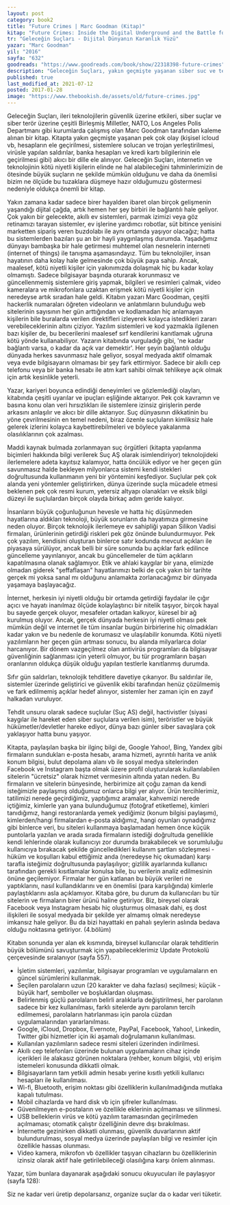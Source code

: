 ```yaml
---
layout: post  
category: book2  
title: "Future Crimes | Marc Goodman (Kitap)"  
kitap: "Future Crimes: Inside the Digital Underground and the Battle for Our Connected World"  
tr: "Geleceğin Suçları - Dijital Dünyanın Karanlık Yüzü"  
yazar: "Marc Goodman" 
yil: "2016"  
sayfa: "632"  
goodreads: "https://www.goodreads.com/book/show/22318398-future-crimes"
description: "Geleceğin Suçları, yakın geçmişte yaşanan siber suc ve terör niteliğindeki pek çok olayı mercek altına alarak ileri teknolojilerin güvenlik üzerine etkilerini inceliyor."
published: true
last_modified_at: 2021-07-12
posted: 2017-01-28
image: "https://www.thebookish.de/assets/old/future-crimes.jpg"
---
```


Geleceğin Suçları, ileri teknolojilerin güvenlik üzerine etkileri, siber suçlar ve siber terör üzerine çeşitli Birleşmiş Milletler, NATO, Los Angeles Polis Departmanı gibi kurumlarda çalışmış olan Marc Goodman tarafından kaleme alınan bir kitap. Kitapta yakın geçmişte yaşanan pek çok olay (kişisel icloud vb, hesapların ele geçirilmesi, sistemlere solucan ve trojan yerleştirilmesi, virüsle yapılan saldırılar, banka hesapları ve kredi kartı bilgilerinin ele geçirilmesi gibi) akıcı bir dille ele alınıyor. Geleceğin Suçları, internetin ve teknolojinin kötü niyetli kişilerin elinde ne hal alabileceğini tahminlerimizin de ötesinde büyük suçların ne şekilde mümkün olduğunu ve daha da önemlisi bizim ne ölçüde bu tuzaklara düşmeye hazır olduğumuzu göstermesi nedeniyle oldukça önemli bir kitap.  
  
Yakın zamana kadar sadece birer hayalden ibaret olan birçok gelişmenin yaşandığı dijital çağda, artık hemen her şey birbiri ile bağlantılı hale geliyor. Çok yakın bir gelecekte, akıllı ev sistemleri, parmak izimizi veya göz retinamızı tarayan sistemler, ev işlerine yardımcı robotlar, süt bitince yenisini marketten sipariş veren buzdolabı ile aynı ortamda yaşıyor olacağız; hatta bu sistemlerden bazıları şu an bir hayli yaygınlaşmış durumda. Yaşadığımız dünyayı bambaşka bir hale getirmesi muhtemel olan nesnelerin interneti (internet of things) ile tanışma aşamasındayız. Tüm bu teknolojiler, insan hayatının daha kolay hale gelmesinde çok büyük paya sahip. Ancak, maalesef, kötü niyetli kişiler için yakınımızda dolaşmak hiç bu kadar kolay olmamıştı. Sadece bilgisayar başında oturarak korunmasız ve güncellenmemiş sistemlere giriş yapmak, bilgileri ve resimleri çalmak, video kameralara ve mikrofonlara uzaktan erişmek kötü niyetli kişiler için neredeyse artık sıradan hale geldi. Kitabın yazarı Marc Goodman, çeşitli hackerlik numaraları öğreten videoların ve anlatımların bulunduğu web sitelerinin sayısının her gün arttığından ve kodlamadan hiç anlamayan kişilerin bile buralarda verilen direktifleri izleyerek kolayca istedikleri zararı verebileceklerinin altını çiziyor. Yazılım sistemleri ve kod yazmakla ilgilenen bazı kişiler de, bu becerilerini maalesef sırf kendilerini kanıtlamak uğruna kötü yönde kullanabiliyor. Yazarın kitabında vurguladığı gibi, 'ne kadar bağlantı varsa, o kadar da açık var demektir'. Her şeyin bağlantılı olduğu dünyada herkes savunmasız hale geliyor, sosyal medyada aktif olmamak veya evde bilgisayarın olmaması bir şey fark ettirmiyor. Sadece bir akıllı cep telefonu veya bir banka hesabı ile atm kart sahibi olmak tehlikeye açık olmak için artık kesinlikle yeterli.  
  
Yazar, kariyeri boyunca edindiği deneyimleri ve gözlemlediği olayları, kitabında çeşitli uyarılar ve ipuçları eşliğinde aktarıyor. Pek çok kavramın ve basına konu olan veri hırsızlıkları ile sistemlere izinsiz girişlerin perde arkasını anlaşılır ve akıcı bir dille aktarıyor. Suç dünyasının dikkatinin bu yöne çevrilmesinin en temel nedeni, biraz özenle suçluların kimliksiz hale gelerek izlerini kolayca kaybettirebilmeleri ve böylece yakalanma olasılıklarının çok azalması.  
  
Maddi kaynak bulmada zorlanmayan suç örgütleri (kitapta yapılanma biçimleri hakkında bilgi verilerek Suç AŞ olarak isimlendiriyor) teknolojideki ilerlemelere adeta kayıtsız kalamıyor, hatta öncülük ediyor ve her geçen gün savunmasız halde bekleyen milyonlarca sistemi kendi istekleri doğrultusunda kullanmanın yeni bir yöntemini keşfediyor. Suçlular pek çok alanda yeni yöntemler geliştirirken, dünya üzerinde suçla mücadele etmesi beklenen pek çok resmi kurum, yetersiz altyapı olanakları ve eksik bilgi düzeyi ile suçlulardan birçok olayda birkaç adım geride kalıyor.  
  
İnsanların büyük çoğunluğunun hevesle ve hatta hiç düşünmeden hayatlarına aldıkları teknoloji, büyük sorunların da hayatımıza girmesine neden oluyor. Birçok teknolojik ilerlemeye ev sahipliği yapan Silikon Vadisi firmaları, ürünlerinin getirdiği riskleri pek göz önünde bulundurmuyor. Pek çok yazılım, kendisini oluşturan binlerce satır kodunda mevcut açıkları ile piyasaya sürülüyor, ancak belli bir süre sonunda bu açıklar fark edilince güncelleme yayınlanıyor, ancak bu güncellemeler de tüm açıkların kapatılmasına olanak sağlamıyor. Etik ve ahlaki kaygılar bir yana, elimizde olmadan giderek "şeffaflaşan" hayatlarımızı belki de çok yakın bir tarihte gerçek mi yoksa sanal mı olduğunu anlamakta zorlanacağımız bir dünyada yaşamaya başlayacağız.  

İnternet, herkesin iyi niyetli olduğu bir ortamda getirdiği faydalar ile çığır açıcı ve hayatı inanılmaz ölçüde kolaylaştırıcı bir nitelik taşıyor, birçok hayal bu sayede gerçek oluyor, mesafeler ortadan kalkıyor, küresel bir ağ kurulmuş oluyor. Ancak, gerçek dünyada herkesin iyi niyetli olması pek mümkün değil ve internet ile tüm insanlar bugün birbirlerine hiç olmadıkları kadar yakın ve bu nedenle de korumasız ve ulaşılabilir konumda. Kötü niyetli yazılımların her geçen gün artması sonucu, bu alanda milyarlarca dolar harcanıyor. Bir dönem vazgeçilmez olan antivirüs programları da bilgisayar güvenliğinin sağlanması için yeterli olmuyor, bu tür programların başarı oranlarının oldukça düşük olduğu yapılan testlerle kanıtlanmış durumda.  
  
Sıfır gün saldırları, teknolojik tehditlere davetiye çıkarıyor. Bu saldırılar ile, sistemler üzerinde geliştirici ve güvenlik ekibi tarafından henüz çözülmemiş ve fark edilmemiş açıklar hedef alınıyor, sistemler her zaman için en zayıf halkadan vuruluyor.
  
Tehdit unsuru olarak sadece suçlular (Suç AS) değil, hactivistler (siyasi kaygılar ile hareket eden siber suçlulara verilen isim), teröristler ve büyük hükümetler/devletler hareke ediyor, dünya bazı günler siber savaşlara çok yaklaşıyor hatta bunu yaşıyor.

Kitapta, paylaşılan başka bir ilginç bilgi de, Google Yahoo!, Bing, Yandex gibi firmaların sundukları e-posta hesabı, arama hizmeti, ayrıntılı harita ve anlık konum bilgisi, bulut depolama alanı vb ile sosyal medya sitelerinden Facebook ve Instagram başta olmak üzere profil oluşturularak kullanılabilen sitelerin "ücretsiz" olarak hizmet vermesinin altında yatan neden. Bu firmaların ve sitelerin bünyesinde, herbirimize ait çoğu zaman da kendi isteğimizle paylaşmış olduğumuz onlarca bilgi yer alıyor. Ürün tercihlerimiz, tatilimizi nerede geçirdiğimiz, yaptığımız aramalar, kahvemizi nerede içtiğimiz, kimlerle yan yana bulunduğumuz (fotoğraf etiketleme), kimleri tanıdığımız, hangi restoranlarda yemek yediğimiz (konum bilgisi paylaşımı), kimlerden/hangi firmalardan e-posta aldığımız, hangi oyunları oynadığımız gibi binlerce veri, bu siteleri kullanmaya başlamadan hemen önce küçük puntolarla yazılan ve arada sırada firmaların istediği doğrultuda genellikle kendi lehlerinde olarak kullanıcıyı zor durumda bırakabilecek ve sorumluluğu kullanıcıya bırakacak şekilde güncelledikleri kullanım şartları sözleşmesi - hüküm ve koşulları kabul ettiğimiz anda (neredeyse hiç okumadan) karşı tarafla isteğimiz doğrultusunda paylaşılıyor; gizlilik ayarlarında kullanıcı tarafından gerekli kısıtlamalar konulsa bile, bu verilerin analiz edilmesinin önüne geçilemiyor. Firmalar her gün katlanan bu büyük verileri ne yaptıklarını, nasıl kullandıklarını ve en önemlisi (para karşılığında) kimlerle paylaştıklarını asla açıklamıyor. Kitaba göre, bu durum da kullanıcıları bu tür sitelerin ve firmaların birer ürünü haline getiriyor. Biz, bireysel olarak Facebook veya Instagram hesabı hiç oluşturmuş olmasak dahi, eş dost ilişkileri ile sosyal medyada bir şekilde yer almamış olmak neredeyse imkansız hale geliyor. Bu da bizi hayattaki en pahalı şeylerin aslında bedava olduğu noktasına getiriyor. (4.bölüm)  
  
Kitabın sonunda yer alan ek kısmında, bireysel kullanıcılar olarak tehditlerin büyük bölümünü savuşturmak için yapabileceklerimiz Update Protokolü çerçevesinde sıralanıyor (sayfa 557).  

-   İşletim sistemleri, yazılımlar, bilgisayar programları ve uygulamaların en güncel sürümlerini kullanmak.
-   Seçilen parolaların uzun (20 karakter ve daha fazlası) seçilmesi; küçük - büyük harf, semboller ve boşluklardan oluşması.
-   Belirlenmiş güçlü parolaların belirli aralıklarla değiştirilmesi, her parolanın sadece bir kez kullanılması, farklı sitelerde aynı parolanın tercih edilmemesi, parolaların hatırlanması için parola cüzdan uygulamalarından yararlanılması.
-   Google, iCloud, Dropbox, Evernote, PayPal, Facebook, Yahoo!, Linkedin, Twitter gibi hizmetler için iki aşamalı doğrulamanın kullanılması.
-   Kullanılan yazılımların sadece resmi siteleri üzerinden indirilmesi.
-   Akıllı cep telefonları üzerinde bulunan uygulamaların cihaz içinde içerikleri ile alakasız görünen noktalara (rehber, konum bilgisi, vb) erişim istemeleri konusunda dikkatli olmak.
-   Bilgisayarların tam yetkili admin hesabı yerine kısıtlı yetkili kullanıcı hesapları ile kullanılması.
-   Wi-fi, Bluetooth, erişim noktası gibi özelliklerin kullanılmadığında mutlaka kapalı tutulması.
-   Mobil cihazlarda ve hard disk vb için şifreler kullanılması.
-   Güvenilmeyen e-postaların ve özellikle eklerinin açılmaması ve silinmesi.
-   USB belleklerin virüs ve kötü yazılım taramasından geçirilmeden açılmaması; otomatik çalıştır özelliğinin devre dışı bırakılması.
-   İnternette gezinirken dikkatli olunması, güvenlik duvarlarının aktif bulundurulması, sosyal medya üzerinde paylaşılan bilgi ve resimler için özellikle hassas olunması.
-   Video kamera, mikrofon vb özellikler taşıyan cihazların bu özelliklerinin izinsiz olarak aktif hale getirilebileceği olasılığına karşı önlem alınması.

  
Yazar, tüm bunlara dayanarak aşağıdaki sonucu okuyucuları ile paylaşıyor (sayfa 128):  
  
Siz ne kadar veri üretip depolarsanız, organize suçlar da o kadar veri tüketir.  
  
  
